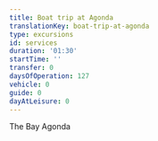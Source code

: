 ```yaml
---
title: Boat trip at Agonda
translationKey: boat-trip-at-agonda
type: excursions
id: services
duration: '01:30'
startTime: ''
transfer: 0
daysOfOperation: 127
vehicle: 0
guide: 0
dayAtLeisure: 0
---
```

The Bay Agonda